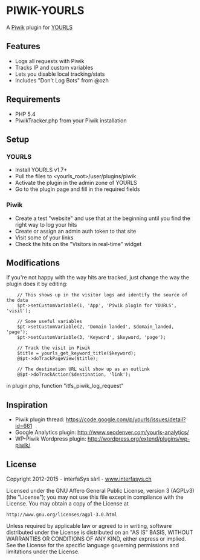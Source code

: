 # PIWIK-YOURLS

A [Piwik](http://piwik.org/) plugin for [YOURLS](http://yourls.org)

## Features

* Logs all requests with Piwik
* Tracks IP and custom variables
* Lets you disable local tracking/stats
* Includes "Don't Log Bots" from @ozh


## Requirements

* PHP 5.4
* PiwikTracker.php from your Piwik installation

## Setup

### YOURLS

* Install YOURLS v1.7+
* Pull the files to <yourls_root>/user/plugins/piwik
* Activate the plugin in the admin zone of YOURLS
* Go to the plugin page and fill in the required fields

### Piwik

* Create a test "website" and use that at the beginning until you find the right way to log your hits
* Create or assign an admin auth token to that site
* Visit some of your links
* Check the hits on the "Visitors in real-time" widget

## Modifications

If you're not happy with the way hits are tracked, just change the way the plugin does it by editing:

		// This shows up in the visitor logs and identify the source of the data
		$pt->setCustomVariable(1, 'App', 'Piwik plugin for YOURLS', 'visit');

		// Some useful variables
		$pt->setCustomVariable(2, 'Domain landed', $domain_landed, 'page');
		$pt->setCustomVariable(3, 'Keyword', $keyword, 'page');

		// Track the visit in Piwik
		$title = yourls_get_keyword_title($keyword);
		@$pt->doTrackPageView($title);

		// The destination URL will show up as an outlink
		@$pt->doTrackAction($destination, 'link');

in plugin.php, function "itfs_piwik_log_request"


## Inspiration

 * Piwik plugin thread: https://code.google.com/p/yourls/issues/detail?id=661
 * Google Analytics plugin: http://www.seodenver.com/yourls-analytics/
 * WP-Piwik Wordpress plugin: http://wordpress.org/extend/plugins/wp-piwik/

## License

Copyright 2012-2015 - interfaSys sàrl - www.interfasys.ch

Licensed under the GNU Affero General Public License, version 3 (AGPLv3) (the "License");
you may not use this file except in compliance with the License.
You may obtain a copy of the License at

`http://www.gnu.org/licenses/agpl-3.0.html`

Unless required by applicable law or agreed to in writing, software
distributed under the License is distributed on an "AS IS" BASIS,
WITHOUT WARRANTIES OR CONDITIONS OF ANY KIND, either express or implied.
See the License for the specific language governing permissions and
limitations under the License.